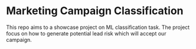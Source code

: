 # Marketing Campaign Classification

This repo aims to a showcase project on ML classification task. The project focus on how to generate potential lead risk which will accept our campaign.

